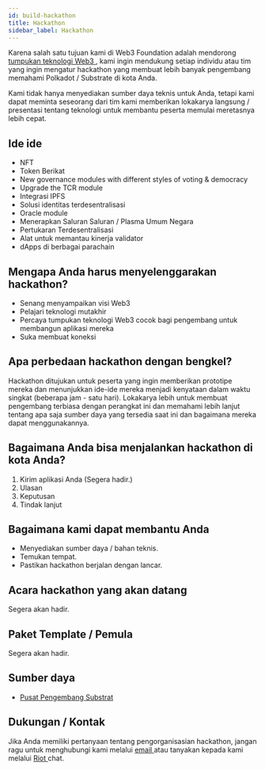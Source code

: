 ```yaml
---
id: build-hackathon
title: Hackathon
sidebar_label: Hackathon
---
```


Karena salah satu tujuan kami di Web3 Foundation adalah mendorong [ tumpukan teknologi Web3 ](http://wiki.web3.foundation/en/latest/tech_stack/tech_stack_overview/), kami ingin mendukung setiap individu atau tim yang ingin mengatur hackathon yang membuat lebih banyak pengembang memahami Polkadot / Substrate di kota Anda.

Kami tidak hanya menyediakan sumber daya teknis untuk Anda, tetapi kami dapat meminta seseorang dari tim kami memberikan lokakarya langsung / presentasi tentang teknologi untuk membantu peserta memulai meretasnya lebih cepat.

## Ide ide

- NFT
- Token Berikat
- New governance modules with different styles of voting & democracy
- Upgrade the TCR module
- Integrasi IPFS
- Solusi identitas terdesentralisasi
- Oracle module
- Menerapkan Saluran Saluran / Plasma Umum Negara
- Pertukaran Terdesentralisasi
- Alat untuk memantau kinerja validator
- dApps di berbagai parachain

## Mengapa Anda harus menyelenggarakan hackathon?

- Senang menyampaikan visi Web3
- Pelajari teknologi mutakhir
- Percaya tumpukan teknologi Web3 cocok bagi pengembang untuk membangun aplikasi mereka
- Suka membuat koneksi

## Apa perbedaan hackathon dengan bengkel?
Hackathon ditujukan untuk peserta yang ingin memberikan prototipe mereka dan menunjukkan ide-ide mereka menjadi kenyataan dalam waktu singkat (beberapa jam - satu hari). Lokakarya lebih untuk membuat pengembang terbiasa dengan perangkat ini dan memahami lebih lanjut tentang apa saja sumber daya yang tersedia saat ini dan bagaimana mereka dapat menggunakannya.

## Bagaimana Anda bisa menjalankan hackathon di kota Anda?
1. Kirim aplikasi Anda (Segera hadir.)
2. Ulasan
3. Keputusan
4. Tindak lanjut

## Bagaimana kami dapat membantu Anda

- Menyediakan sumber daya / bahan teknis.
- Temukan tempat.
- Pastikan hackathon berjalan dengan lancar.

## Acara hackathon yang akan datang

Segera akan hadir.

## Paket Template / Pemula

Segera akan hadir.

## Sumber daya

- [Pusat Pengembang Substrat](https://substrate.dev/docs/en/)

## Dukungan / Kontak

Jika Anda memiliki pertanyaan tentang pengorganisasian hackathon, jangan ragu untuk menghubungi kami melalui [ email ](mailto:events@web3.foundation) atau tanyakan kepada kami melalui [ Riot ](https://riot.im/app/#/room/#polkadot-watercooler:matrix.org) chat.

